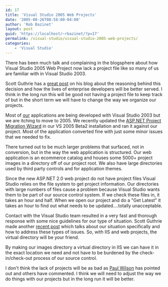 ```yaml
---
id: 17
title: 'Visual Studio 2005 Web Projects'
date: '2005-08-26T08:58:00-04:00'
author: 'Rob Bazinet'
layout: post
guid: 'https://localhost/~rbazinet/?p=17'
permalink: /visual-studio/visual-studio-2005-web-projects/
categories:
    - 'Visual Studio'
---
```


There has been much talk and complaining in the blogsphere about how Visual Studio 2005 Web Project now lack a project file like so many of us are familiar with in Visual Studio 2003.

Scott Guthrie has a [great post](https://weblogs.asp.net/scottgu/archive/2005/08/21/423201.aspx) on his blog about the reasoning behind this decision and how the lives of enterprise developers will be better served. I think in the long run this will be good not having a project file to keep track of but in the short term we will have to change the way we organize our projects.

Most of [our](https://www.incentiveusa.com/) applications are being developed with Visual Studio 2003 but we are itching to move to 2005. We recently updated the [ASP.NET Project Migration Wizard](https://weblogs.asp.net/scottgu/archive/2005/08/07/421827.aspx) in our VS 2005 Beta2 installation and ran it against our project. Most of the application converted fine with just some minor issues that we needed to fix.

There turned out to be much larger problems that surfaced, not in conversion, but in the way the web application is structured. Our web application is an ecommerce catalog and houses some 5000+ project images in a directory off of our project root. We also have large directories used by third party controls and for application themes.

Since the new ASP.NET 2.0 web project do not have project files Visual Studio relies on the file system to get project information. Our directories with large numbers of files cause a problem because Visual Studio wants them to be part of our source control system. If we check these files in, it takes an hour and half. When we open our project and do a "Get Latest" it takes an hour to find out what needs to be updated....totally unacceptable.

Contact with the Visual Studio team resulted in a very fast and thorough response with some nice guidelines for our type of situation. Scott Guthrie made another [recent post](https://weblogs.asp.net/scottgu/archive/2005/08/26/423730.aspx) which talks about our situation specifically and how to address these types of issues. So, with IIS and web projects, the virtual directory will be your friend.

By making our images directory a virtual directory in IIS we can have it in the exact location we need and not have to be burdened by the check-in/check-out process of our source control.

I don't think the lack of projects will be as bad as [Paul Wilson](https://weblogs.asp.net/pwilson/archive/2005/08/10/422112.aspx) has pointed out and others have commented. I think we will need to adjust the way we do things with our projects but in the long run it will be better.